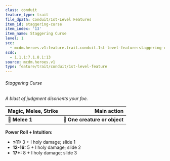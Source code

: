 ```yaml
---
class: conduit
feature_type: trait
file_dpath: Conduit/1st-Level Features
item_id: staggering-curse
item_index: '13'
item_name: Staggering Curse
level: 1
scc:
  - mcdm.heroes.v1:feature.trait.conduit.1st-level-feature:staggering-curse
scdc:
  - 1.1.1:7.1.8.1:13
source: mcdm.heroes.v1
type: feature/trait/conduit/1st-level-feature
---
```


###### Staggering Curse

*A blast of judgment disorients your foe.*

| **Magic, Melee, Strike** |               **Main action** |
| ------------------------ | ----------------------------: |
| **📏 Melee 1**           | **🎯 One creature or object** |

**Power Roll + Intuition:**

- **≤11:** 3 + I holy damage; slide 1
- **12-16:** 5 + I holy damage; slide 2
- **17+:** 8 + I holy damage; slide 3
